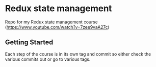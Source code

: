 # Redux state management

Repo for my Redux state management course (https://www.youtube.com/watch?v=7zee9vaA27c)

## Getting Started

Each step of the course is in its own tag and commit so either check the various commits out or go to various tags.

